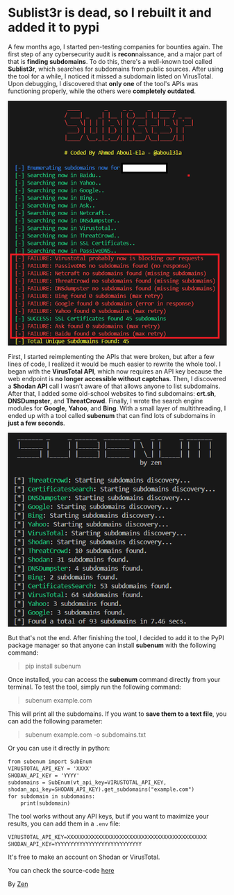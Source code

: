 # Sublist3r is dead, so I rebuilt it and added it to pypi


A few months ago, I started pen-testing companies for bounties again. The first step of any cybersecurity audit is **recon**naissance, and a major part of that is **finding subdomains**. To do this, there's a well-known tool called **Sublist3r**, which searches for subdomains from public sources. After using the tool for a while, I noticed it missed a subdomain listed on VirusTotal. Upon debugging, I discovered that **only one** of the tool's APIs was functioning properly, while the others were **completely outdated**.


![debugging](./images/debugging.png)


First, I started reimplementing the APIs that were broken, but after a few lines of code, I realized it would be much easier to rewrite the whole tool. I began with the **VirusTotal API**, which now requires an API key because the web endpoint is **no longer accessible without captchas**. Then, I discovered a **Shodan API** call I wasn’t aware of that allows anyone to list subdomains. After that, I added some old-school websites to find subdomains: **crt.sh**, **DNSDumpster**, and **ThreatCrowd**. Finally, I wrote the search engine modules for **Google**, **Yahoo**, and **Bing**. With a small layer of multithreading, I ended up with a tool called **subenum** that can find lots of subdomains in **just a few seconds**.


![subenum](./images/subenum.png)


But that's not the end. After finishing the tool, I decided to add it to the PyPI package manager so that anyone can install **subenum** with the following command:
> pip install subenum

Once installed, you can access the **subenum** command directly from your terminal. To test the tool, simply run the following command:
> subenum example.com

This will print all the subdomains. If you want to **save them to a text file**, you can add the following parameter:
> subenum example.com -o subdomains.txt

Or you can use it directly in python:
```
from subenum import SubEnum
VIRUSTOTAL_API_KEY = 'XXXX'
SHODAN_API_KEY = 'YYYY'
subdomains = SubEnum(vt_api_key=VIRUSTOTAL_API_KEY, shodan_api_key=SHODAN_API_KEY).get_subdomains("example.com")
for subdomain in subdomains:
    print(subdomain)
```

The tool works without any API keys, but if you want to maximize your results, you can add them in a `.env` file:
```
VIRUSTOTAL_API_KEY=XXXXXXXXXXXXXXXXXXXXXXXXXXXXXXXXXXXXXXXXXXXXX
SHODAN_API_KEY=YYYYYYYYYYYYYYYYYYYYYYYYYYYY
```
It's free to make an account on Shodan or VirusTotal.

You can check the source-code [here](https://github.com/42zen/subenum)


By [Zen](https://www.linkedin.com/in/mathias-bochet/)

